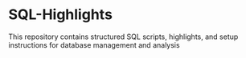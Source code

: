 # SQL-Highlights
This repository contains structured SQL scripts, highlights, and setup instructions for database management and analysis

